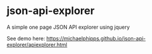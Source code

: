 # json-api-explorer
A simple one page JSON API explorer using jquery

See demo here: https://michaelphipps.github.io/json-api-explorer/apiexplorer.html
